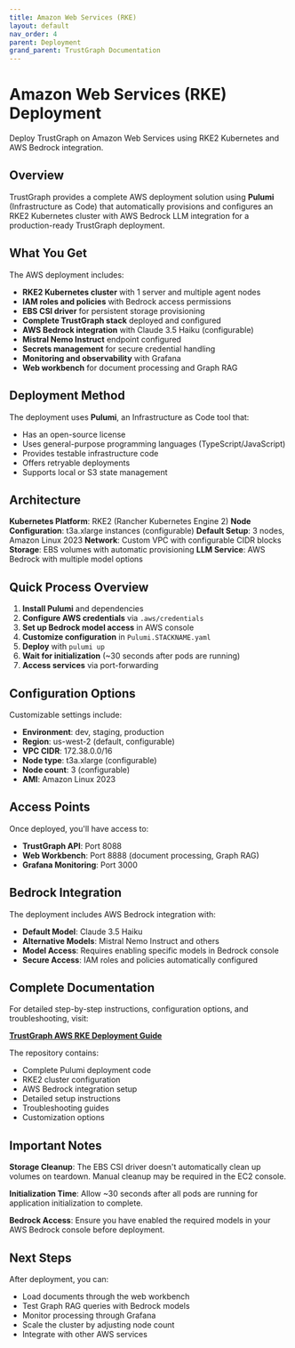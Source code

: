 ```yaml
---
title: Amazon Web Services (RKE)
layout: default
nav_order: 4
parent: Deployment
grand_parent: TrustGraph Documentation
---
```


# Amazon Web Services (RKE) Deployment

Deploy TrustGraph on Amazon Web Services using RKE2 Kubernetes and AWS Bedrock integration.

## Overview

TrustGraph provides a complete AWS deployment solution using **Pulumi** (Infrastructure as Code) that automatically provisions and configures an RKE2 Kubernetes cluster with AWS Bedrock LLM integration for a production-ready TrustGraph deployment.

## What You Get

The AWS deployment includes:

- **RKE2 Kubernetes cluster** with 1 server and multiple agent nodes
- **IAM roles and policies** with Bedrock access permissions
- **EBS CSI driver** for persistent storage provisioning
- **Complete TrustGraph stack** deployed and configured
- **AWS Bedrock integration** with Claude 3.5 Haiku (configurable)
- **Mistral Nemo Instruct** endpoint configured
- **Secrets management** for secure credential handling
- **Monitoring and observability** with Grafana
- **Web workbench** for document processing and Graph RAG

## Deployment Method

The deployment uses **Pulumi**, an Infrastructure as Code tool that:

- Has an open-source license
- Uses general-purpose programming languages (TypeScript/JavaScript)
- Provides testable infrastructure code
- Offers retryable deployments
- Supports local or S3 state management

## Architecture

**Kubernetes Platform**: RKE2 (Rancher Kubernetes Engine 2)
**Node Configuration**: t3a.xlarge instances (configurable)
**Default Setup**: 3 nodes, Amazon Linux 2023
**Network**: Custom VPC with configurable CIDR blocks
**Storage**: EBS volumes with automatic provisioning
**LLM Service**: AWS Bedrock with multiple model options

## Quick Process Overview

1. **Install Pulumi** and dependencies
2. **Configure AWS credentials** via `.aws/credentials`
3. **Set up Bedrock model access** in AWS console
4. **Customize configuration** in `Pulumi.STACKNAME.yaml`
5. **Deploy** with `pulumi up`
6. **Wait for initialization** (~30 seconds after pods are running)
7. **Access services** via port-forwarding

## Configuration Options

Customizable settings include:

- **Environment**: dev, staging, production
- **Region**: us-west-2 (default, configurable)
- **VPC CIDR**: 172.38.0.0/16
- **Node type**: t3a.xlarge (configurable)
- **Node count**: 3 (configurable)
- **AMI**: Amazon Linux 2023

## Access Points

Once deployed, you'll have access to:

- **TrustGraph API**: Port 8088
- **Web Workbench**: Port 8888 (document processing, Graph RAG)
- **Grafana Monitoring**: Port 3000

## Bedrock Integration

The deployment includes AWS Bedrock integration with:

- **Default Model**: Claude 3.5 Haiku
- **Alternative Models**: Mistral Nemo Instruct and others
- **Model Access**: Requires enabling specific models in Bedrock console
- **Secure Access**: IAM roles and policies automatically configured

## Complete Documentation

For detailed step-by-step instructions, configuration options, and troubleshooting, visit:

**[TrustGraph AWS RKE Deployment Guide](https://github.com/trustgraph-ai/pulumi-trustgraph-aws-rke)**

The repository contains:
- Complete Pulumi deployment code
- RKE2 cluster configuration
- AWS Bedrock integration setup
- Detailed setup instructions
- Troubleshooting guides
- Customization options

## Important Notes

**Storage Cleanup**: The EBS CSI driver doesn't automatically clean up volumes on teardown. Manual cleanup may be required in the EC2 console.

**Initialization Time**: Allow ~30 seconds after all pods are running for application initialization to complete.

**Bedrock Access**: Ensure you have enabled the required models in your AWS Bedrock console before deployment.

## Next Steps

After deployment, you can:
- Load documents through the web workbench
- Test Graph RAG queries with Bedrock models
- Monitor processing through Grafana
- Scale the cluster by adjusting node count
- Integrate with other AWS services
